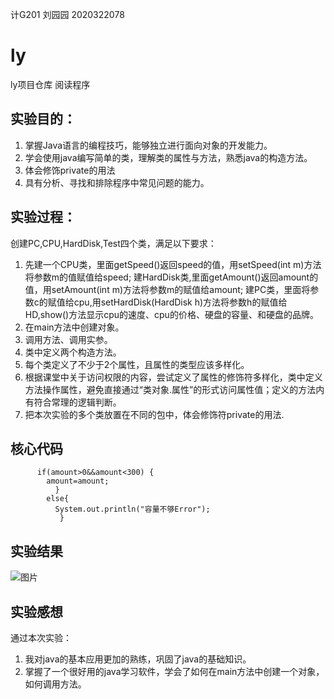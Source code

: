 计G201 刘园园 2020322078
# ly
ly项目仓库
阅读程序
## 实验目的：
 1. 掌握Java语言的编程技巧，能够独立进行面向对象的开发能力。
 2. 学会使用java编写简单的类，理解类的属性与方法，熟悉java的构造方法。
 3. 体会修饰private的用法 
 4. 具有分析、寻找和排除程序中常见问题的能力。
## 实验过程：
   创建PC,CPU,HardDisk,Test四个类，满足以下要求：
 1. 先建一个CPU类，里面getSpeed()返回speed的值，用setSpeed(int m)方法将参数m的值赋值给speed;
      建HardDisk类,里面getAmount()返回amount的值，用setAmount(int m)方法将参数m的赋值给amount;
      建PC类，里面将参数c的赋值给cpu,用setHardDisk(HardDisk h)方法将参数h的赋值给HD,show()方法显示cpu的速度、cpu的价格、硬盘的容量、和硬盘的品牌。 
 2. 在main方法中创建对象。
 3. 调用方法、调用实参。
 4. 类中定义两个构造方法。
 5. 每个类定义了不少于2个属性，且属性的类型应该多样化。
 6. 根据课堂中关于访问权限的内容，尝试定义了属性的修饰符多样化，类中定义方法操作属性，避免直接通过“类对象.属性”的形式访问属性值；定义的方法内有符合常理的逻辑判断。
 7. 把本次实验的多个类放置在不同的包中，体会修饰符private的用法.
## 核心代码
          if(amount>0&&amount<300) {
            amount=amount;
              }
            else{
              System.out.println("容量不够Error");
               }

## 实验结果
![图片](https://p.qlogo.cn/qqmail_head/Rq1QcIyJPlUbj53oyNfE7uyqkYFsXW8kP0LLOV0KR8BfuVv1DFU8Pibvqez26Ek1qRPGwVILvp8Q/0)
## 实验感想
   通过本次实验：
1. 我对java的基本应用更加的熟练，巩固了java的基础知识。
2. 掌握了一个很好用的java学习软件，学会了如何在main方法中创建一个对象，如何调用方法。
